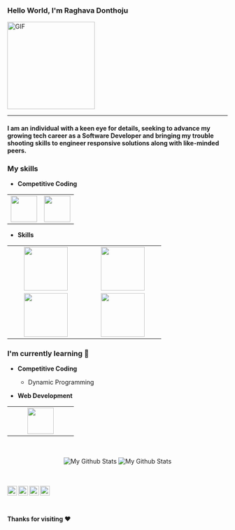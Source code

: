 ### Hello World, I'm Raghava Donthoju 
<img alt="GIF" src="https://media.giphy.com/media/Cmr1OMJ2FN0B2/giphy.gif" width = 200/>

-----
#### I am an individual with a keen eye for details, seeking to advance my growing tech career as a Software Developer and bringing my trouble shooting skills to engineer responsive solutions along with like-minded peers.

### My skills
- **Competitive Coding**
<table>
<tbody>
 <tr>
<td align="center" width="50%">
<img height=60px src="https://img.shields.io/badge/C%2B%2B-00599C?style=for-the-badge&logo=c%2B%2B&logoColor=white"> 
</td>

<td align="center" width="50%">
<img height=60px src="https://img.shields.io/badge/C-00599C?style=for-the-badge&logo=c&logoColor=white"> 
</td>
</tr>
</tbody>
</table>

- **Skills**
<table>
<tbody>
 <tr>
<td align="center" width="33%">
<img height=100px src="https://img.shields.io/badge/HTML5-E34F26?style=for-the-badge&logo=html5&logoColor=white"> 
</td>

<td align="center" width="33%">
<img height=100px src="https://img.shields.io/badge/Bootstrap-563D7C?style=for-the-badge&logo=bootstrap&logoColor=white"> 
</td>


</tr>


<td align="center" width="33%">
<img height=100px src="https://www.vectorlogo.zone/logos/javascript/javascript-ar21.svg"> 
 
<td align="center" width="33%">
<img height=100px src="https://img.shields.io/badge/Figma-F24E1E?style=for-the-badge&logo=figma&logoColor=white">

<tr>
 
 </tr>
</tbody>
</table>


### I'm currently learning :open_book:
- **Competitive Coding**
    - Dynamic Programming
    
- **Web Development**
<table>
<tbody>
 <tr>
<td align="center" width="50%">
<img height=60px src="https://www.vectorlogo.zone/logos/reactjs/reactjs-ar21.svg"> 
</td>
</tr>
</tbody>
</table>

<br>
<p align="center">
<img align="center" src="https://github-readme-stats.vercel.app/api/top-langs/?username=RaghavaD542&layout=compact&theme=radical" alt="My Github Stats">
<img align="center" src="https://github-readme-stats.vercel.app/api?username=RaghavaD542&&show_icons=true&theme=radical&count_private=true&include_all_commits=true" alt="My Github Stats">
</p>

<br> <br>
<a href="https://www.linkedin.com/in/raghava-donthoju">
  <img align="left" alt="Raghava's LinkedIn" width="22px" src="https://cdn.jsdelivr.net/npm/simple-icons@v3/icons/linkedin.svg" />
</a>
<a href="https://github.com/RaghavaD542">
  <img align="left" alt="Raghava's Github" width="22px" src="https://cdn.jsdelivr.net/npm/simple-icons@v3/icons/github.svg" />
</a>
<a href="https://www.instagram.com/raghava_donthoju/">
  <img align="left" alt="Raghava's Instagram" width="22px" src="https://cdn.jsdelivr.net/npm/simple-icons@v3/icons/instagram.svg" />
</a>
<a href="https://www.facebook.com/raghava.donthoju.14/">
  <img align="left" alt="Raghava's Facebook" width="22px" src="https://cdn.jsdelivr.net/npm/simple-icons@v3/icons/facebook.svg" />
</a>

<br><br>

#### Thanks for visiting :heart:

<br>
<br>
